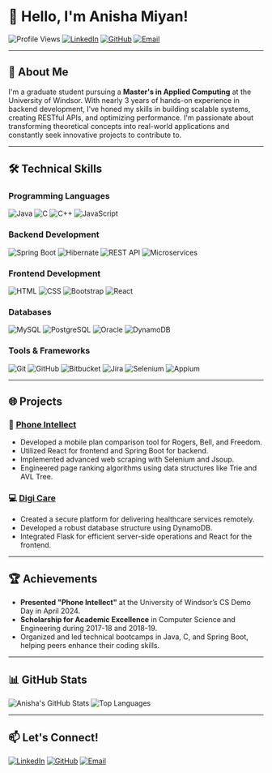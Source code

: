# 👋 Hello, I'm Anisha Miyan!

![Profile Views](https://komarev.com/ghpvc/?username=anishamiyan&color=blueviolet&style=flat-square)
[![LinkedIn](https://img.shields.io/badge/-LinkedIn-blue?style=flat-square&logo=Linkedin&logoColor=white&link=https://www.linkedin.com/in/anisha-miyan-92883818a/)](https://www.linkedin.com/in/anisha-miyan-92883818a/)
[![GitHub](https://img.shields.io/badge/-GitHub-grey?style=flat-square&logo=github&logoColor=white&link=https://github.com/anishamiyan)](https://github.com/anishamiyan)
[![Email](https://img.shields.io/badge/-Email-red?style=flat-square&logo=gmail&logoColor=white&link=mailto:miyana@uwindsor.ca)](mailto:miyana@uwindsor.ca)

---

## 🌟 About Me

I'm a graduate student pursuing a **Master's in Applied Computing** at the University of Windsor. With nearly 3 years of hands-on experience in backend development, I've honed my skills in building scalable systems, creating RESTful APIs, and optimizing performance. I'm passionate about transforming theoretical concepts into real-world applications and constantly seek innovative projects to contribute to.

---

## 🛠️ Technical Skills

### Programming Languages
![Java](https://img.shields.io/badge/Java-ED8B00?style=for-the-badge&logo=java&logoColor=white)
![C](https://img.shields.io/badge/C-A8B9CC?style=for-the-badge&logo=c&logoColor=white)
![C++](https://img.shields.io/badge/C++-00599C?style=for-the-badge&logo=c%2B%2B&logoColor=white)
![JavaScript](https://img.shields.io/badge/JavaScript-F7DF1E?style=for-the-badge&logo=javascript&logoColor=black)

### Backend Development
![Spring Boot](https://img.shields.io/badge/Spring_Boot-6DB33F?style=for-the-badge&logo=spring-boot&logoColor=white)
![Hibernate](https://img.shields.io/badge/Hibernate-59666C?style=for-the-badge&logo=hibernate&logoColor=white)
![REST API](https://img.shields.io/badge/REST-25D366?style=for-the-badge&logo=rest&logoColor=white)
![Microservices](https://img.shields.io/badge/Microservices-FF6F00?style=for-the-badge&logo=microservices&logoColor=white)

### Frontend Development
![HTML](https://img.shields.io/badge/HTML-E34F26?style=for-the-badge&logo=html5&logoColor=white)
![CSS](https://img.shields.io/badge/CSS-1572B6?style=for-the-badge&logo=css3&logoColor=white)
![Bootstrap](https://img.shields.io/badge/Bootstrap-563D7C?style=for-the-badge&logo=bootstrap&logoColor=white)
![React](https://img.shields.io/badge/React-61DAFB?style=for-the-badge&logo=react&logoColor=black)

### Databases
![MySQL](https://img.shields.io/badge/MySQL-4479A1?style=for-the-badge&logo=mysql&logoColor=white)
![PostgreSQL](https://img.shields.io/badge/PostgreSQL-336791?style=for-the-badge&logo=postgresql&logoColor=white)
![Oracle](https://img.shields.io/badge/Oracle-F80000?style=for-the-badge&logo=oracle&logoColor=white)
![DynamoDB](https://img.shields.io/badge/DynamoDB-4053D6?style=for-the-badge&logo=amazon-dynamodb&logoColor=white)

### Tools & Frameworks
![Git](https://img.shields.io/badge/Git-F05032?style=for-the-badge&logo=git&logoColor=white)
![GitHub](https://img.shields.io/badge/GitHub-181717?style=for-the-badge&logo=github&logoColor=white)
![Bitbucket](https://img.shields.io/badge/Bitbucket-0052CC?style=for-the-badge&logo=bitbucket&logoColor=white)
![Jira](https://img.shields.io/badge/Jira-0052CC?style=for-the-badge&logo=jira&logoColor=white)
![Selenium](https://img.shields.io/badge/Selenium-43B02A?style=for-the-badge&logo=selenium&logoColor=white)
![Appium](https://img.shields.io/badge/Appium-00C1D4?style=for-the-badge&logo=appium&logoColor=white)

---

## 🌐 Projects

### 📱 [Phone Intellect](https://github.com/anishamiyan/phone-intellect)
- Developed a mobile plan comparison tool for Rogers, Bell, and Freedom.
- Utilized React for frontend and Spring Boot for backend.
- Implemented advanced web scraping with Selenium and Jsoup.
- Engineered page ranking algorithms using data structures like Trie and AVL Tree.

### 💻 [Digi Care](https://github.com/anishamiyan/digi-care)
- Created a secure platform for delivering healthcare services remotely.
- Developed a robust database structure using DynamoDB.
- Integrated Flask for efficient server-side operations and React for the frontend.

---

## 🏆 Achievements

- **Presented "Phone Intellect"** at the University of Windsor’s CS Demo Day in April 2024.
- **Scholarship for Academic Excellence** in Computer Science and Engineering during 2017-18 and 2018-19.
- Organized and led technical bootcamps in Java, C, and Spring Boot, helping peers enhance their coding skills.

---

## 📊 GitHub Stats

![Anisha's GitHub Stats](https://github-readme-stats.vercel.app/api?username=anishamiyan&show_icons=true&theme=radical)
![Top Languages](https://github-readme-stats.vercel.app/api/top-langs/?username=anishamiyan&layout=compact&theme=radical)

---

## 📫 Let's Connect!

[![LinkedIn](https://img.shields.io/badge/-LinkedIn-blue?style=flat-square&logo=Linkedin&logoColor=white&link=https://www.linkedin.com/in/anisha-miyan-92883818a/)](https://www.linkedin.com/in/anisha-miyan-92883818a/)
[![GitHub](https://img.shields.io/badge/-GitHub-grey?style=flat-square&logo=github&logoColor=white&link=https://github.com/anishamiyan)](https://github.com/anishamiyan)
[![Email](https://img.shields.io/badge/-Email-red?style=flat-square&logo=gmail&logoColor=white&link=mailto:miyana@uwindsor.ca)](mailto:miyana@uwindsor.ca)

